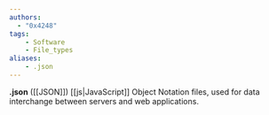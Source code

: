 ```yaml
---
authors:
  - "0x4248"
tags:
    - Software
    - File_types
aliases:
    - .json
---
```

**.json** ([[JSON]]) [[js|JavaScript]] Object Notation files, used for data interchange between servers and web applications.
